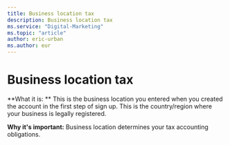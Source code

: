 ```yaml
---
title: Business location tax
description: Business location tax
ms.service: "Digital-Marketing"
ms.topic: "article"
author: eric-urban
ms.author: eur
---
```


# Business location tax

**What it is: ** This is the business location you entered when you created the account in the first step of sign up. This is the country/region where your business is legally registered.

**Why it's important:** Business location determines your tax accounting obligations.


